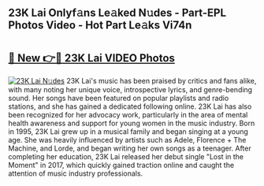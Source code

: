 ## 23K Lai Onlyf𝚊ns Le𝚊ked N𝚞des - Part-EPL Photos Video - Hot Part Le𝚊ks Vi74n

# <h2><a href="http://ab99526.deff.icu/?id=23K+Lai">🔗 New 👉🔴 23K Lai VIDEO Photos</a></h2>

[![23K Lai N𝚞des](https://i.imgur.com/rIISA9y.gif)](http://ab99526.deff.icu/?id=23K+Lai)
23K Lai's music has been praised by critics and fans alike, with many noting her unique voice, introspective lyrics, and genre-bending sound. Her songs have been featured on popular playlists and radio stations, and she has gained a dedicated following online. 23K Lai has also been recognized for her advocacy work, particularly in the area of mental health awareness and support for young women in the music industry. Born in 1995, 23K Lai grew up in a musical family and began singing at a young age. She was heavily influenced by artists such as Adele, Florence + The Machine, and Lorde, and began writing her own songs as a teenager. After completing her education, 23K Lai released her debut single "Lost in the Moment" in 2017, which quickly gained traction online and caught the attention of music industry professionals.
